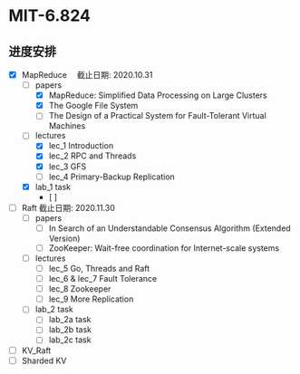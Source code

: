 # MIT-6.824

## 进度安排

- [x] MapReduce 　截止日期: 2020.10.31
  - [ ] papers
    - [x] MapReduce: Simplified Data Processing on Large Clusters
    - [x] The Google File System
    - [ ] The Design of a Practical System for Fault-Tolerant Virtual Machines
  - [ ] lectures
    - [x] lec_1 Introduction
    - [x] lec_2 RPC and Threads
    - [x] lec_3 GFS
    - [ ] lec_4 Primary-Backup Replication
  - [x] lab_1 task
    - [ ]
- [ ] Raft 截止日期: 2020.11.30
  - [ ] papers
    - [ ] In Search of an Understandable Consensus Algorithm (Extended Version)
    - [ ] ZooKeeper: Wait-free coordination for Internet-scale systems
  - [ ] lectures
    - [ ] lec_5 Go, Threads and Raft
    - [ ] lec_6 & lec_7 Fault Tolerance
    - [ ] lec_8 Zookeeper
    - [ ] lec_9 More Replication
  - [ ] lab_2 task
    - [ ] lab_2a task
    - [ ] lab_2b task
    - [ ] lab_2c task
- [ ] KV_Raft
- [ ] Sharded KV
